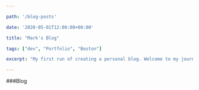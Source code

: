```yaml
---

path: '/blog-posts'

date: '2020-05-01T12:00:00+00:00'

title: "Mark's Blog"

tags: ["dev", "Portfolio", "Boston"]

excerpt: "My first run of creating a personal blog. Welcome to my journey"

---
```


###Blog